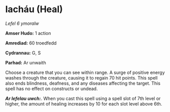 # Iacháu (Heal)

*Lefel 6 ymoralw*

**Amser Hudo:** 1 action

**Amrediad:** 60 troedfedd

**Cydrannau:** G, S

**Parhad:** Ar unwaith

Choose a creature that you can see within range. A surge of positive energy washes through the creature, causing it to regain 70 hit points. This spell also ends blindness, deafness, and any diseases affecting the target. This spell has no effect on constructs or undead.

***Ar lefelau uwch:***. When you cast this spell using a spell slot of 7th level or higher, the amount of healing increases by 10 for each slot level above 6th.
